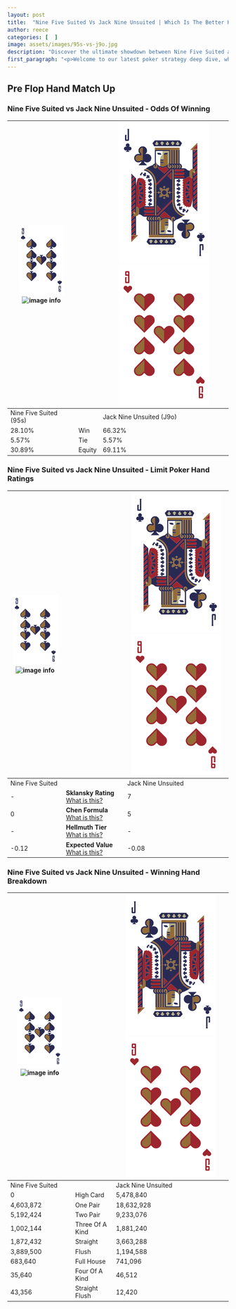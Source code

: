 ```yaml
---
layout: post
title:  "Nine Five Suited Vs Jack Nine Unsuited | Which Is The Better Hand In Poker? A Complete Guide"
author: reece
categories: [  ]
image: assets/images/95s-vs-j9o.jpg
description: "Discover the ultimate showdown between Nine Five Suited and Jack Nine Unsuited in poker! Uncover the odds, strategies, and scenarios where one hand triumphs over the other. Get ready to up your poker game with this thrilling analysis."
first_paragraph: "<p>Welcome to our latest poker strategy deep dive, where we're pitting two distinct hands against each other in a high-stakes showdown: Nine Five Suited vs Jack Nine Unsuited.</p><p>In the dynamic world of poker, every decision counts, and knowing which hand holds the upper hand is key to your success at the table.</p><p>In this article, we'll dissect these two hands, explore the scenarios where one dominates the other, and equip you with the knowledge to make strategic choices that can tip the odds in your favor.</p><p>Get ready to unravel the intriguing dynamics of these poker hands and elevate your game to new heights.</p>"
---
```




[comment]: # (sp0)

## Pre Flop Hand Match Up

<div class="table hand-ratings" markdown="1"> 



### Nine Five Suited vs Jack Nine Unsuited - Odds Of Winning


    
| ![image info](assets/images/hand1/9.png) ![image info](assets/images/hand1/5s.png) |  | ![image info](assets/images/hand2/J.png) ![image info](assets/images/hand2/9o.png) |
| -------- | -------- | -------- |
| Nine Five Suited (95s) |  | Jack Nine Unsuited (J9o) |
| 28.10% | Win | 66.32% |
| 5.57% | Tie | 5.57% |
| 30.89% | Equity | 69.11% |




[comment]: # (sp1)



### Nine Five Suited vs Jack Nine Unsuited - Limit Poker Hand Ratings


    
| ![image info](assets/images/hand1/9.png) ![image info](assets/images/hand1/5s.png) |  | ![image info](assets/images/hand2/J.png) ![image info](assets/images/hand2/9o.png) |
| -------- | -------- | -------- |
| Nine Five Suited |  | Jack Nine Unsuited |
| - | **Sklansky Rating** [What is this?](/sklansky-rating-explained) | 7 |
| 0 | **Chen Formula** [What is this?](/chen-formula-explained) | 5 |
| - | **Hellmuth Tier** [What is this?](/Hellmuth-tier-explained) | - |
| -0.12 | **Expected Value** [What is this?](/expected-value-explained) | -0.08 |




[comment]: # (sp2)



### Nine Five Suited vs Jack Nine Unsuited - Winning Hand Breakdown


    
| ![image info](assets/images/hand1/9.png) ![image info](assets/images/hand1/5s.png) |  | ![image info](assets/images/hand2/J.png) ![image info](assets/images/hand2/9o.png) |
| -------- | -------- | -------- |
| Nine Five Suited |  | Jack Nine Unsuited |
| 0 | High Card | 5,478,840 |
| 4,603,872 | One Pair | 18,632,928 |
| 5,192,424 | Two Pair | 9,233,076 |
| 1,002,144 | Three Of A Kind | 1,881,240 |
| 1,872,432 | Straight | 3,663,288 |
| 3,889,500 | Flush | 1,194,588 |
| 683,640 | Full House | 741,096 |
| 35,640 | Four Of A Kind | 46,512 |
| 43,356 | Straight Flush | 12,420 |




[comment]: # (sp3)



</div>

[comment]: # (sp4)



[comment]: # (sp5)

